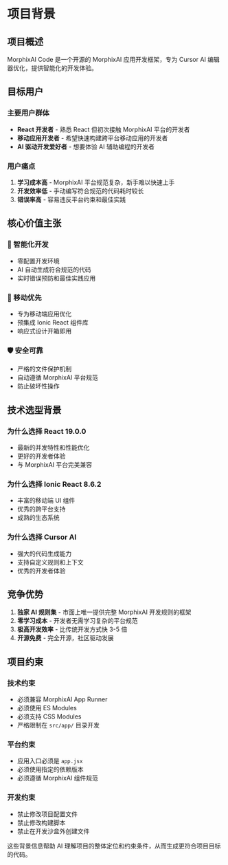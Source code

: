# 项目背景

## 项目概述

MorphixAI Code 是一个开源的 MorphixAI 应用开发框架，专为 Cursor AI 编辑器优化，提供智能化的开发体验。

## 目标用户

### 主要用户群体
- **React 开发者** - 熟悉 React 但初次接触 MorphixAI 平台的开发者
- **移动应用开发者** - 希望快速构建跨平台移动应用的开发者
- **AI 驱动开发爱好者** - 想要体验 AI 辅助编程的开发者

### 用户痛点
1. **学习成本高** - MorphixAI 平台规范复杂，新手难以快速上手
2. **开发效率低** - 手动编写符合规范的代码耗时较长
3. **错误率高** - 容易违反平台约束和最佳实践

## 核心价值主张

### 🚀 智能化开发
- 零配置开发环境
- AI 自动生成符合规范的代码
- 实时错误预防和最佳实践应用

### 📱 移动优先
- 专为移动端应用优化
- 预集成 Ionic React 组件库
- 响应式设计开箱即用

### 🛡️ 安全可靠
- 严格的文件保护机制
- 自动遵循 MorphixAI 平台规范
- 防止破坏性操作

## 技术选型背景

### 为什么选择 React 19.0.0
- 最新的并发特性和性能优化
- 更好的开发者体验
- 与 MorphixAI 平台完美兼容

### 为什么选择 Ionic React 8.6.2
- 丰富的移动端 UI 组件
- 优秀的跨平台支持
- 成熟的生态系统

### 为什么选择 Cursor AI
- 强大的代码生成能力
- 支持自定义规则和上下文
- 优秀的开发者体验

## 竞争优势

1. **独家 AI 规则集** - 市面上唯一提供完整 MorphixAI 开发规则的框架
2. **零学习成本** - 开发者无需学习复杂的平台规范
3. **极高开发效率** - 比传统开发方式快 3-5 倍
4. **开源免费** - 完全开源，社区驱动发展

## 项目约束

### 技术约束
- 必须兼容 MorphixAI App Runner
- 必须使用 ES Modules
- 必须支持 CSS Modules
- 严格限制在 `src/app/` 目录开发

### 平台约束
- 应用入口必须是 `app.jsx`
- 必须使用指定的依赖版本
- 必须遵循 MorphixAI 组件规范

### 开发约束
- 禁止修改项目配置文件
- 禁止修改构建脚本
- 禁止在开发沙盒外创建文件

这些背景信息帮助 AI 理解项目的整体定位和约束条件，从而生成更符合项目目标的代码。
